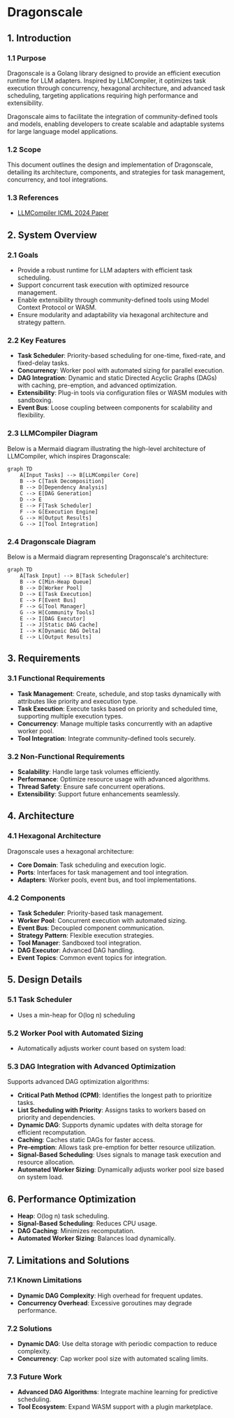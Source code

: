 # Dragonscale

## 1. Introduction

### 1.1 Purpose

Dragonscale is a Golang library designed to provide an efficient execution runtime for LLM adapters. Inspired by LLMCompiler, it optimizes task execution through concurrency, hexagonal architecture, and advanced task scheduling, targeting applications requiring high performance and extensibility.

Dragonscale aims to facilitate the integration of community-defined tools and models, enabling developers to create scalable and adaptable systems for large language model applications.

### 1.2 Scope

This document outlines the design and implementation of Dragonscale, detailing its architecture, components, and strategies for task management, concurrency, and tool integrations.

### 1.3 References

- [LLMCompiler ICML 2024 Paper](https://arxiv.org/abs/2312.04511)

## 2. System Overview

### 2.1 Goals

- Provide a robust runtime for LLM adapters with efficient task scheduling.
- Support concurrent task execution with optimized resource management.
- Enable extensibility through community-defined tools using Model Context Protocol or WASM.
- Ensure modularity and adaptability via hexagonal architecture and strategy pattern.

### 2.2 Key Features

- **Task Scheduler**: Priority-based scheduling for one-time, fixed-rate, and fixed-delay tasks.
- **Concurrency**: Worker pool with automated sizing for parallel execution.
- **DAG Integration**: Dynamic and static Directed Acyclic Graphs (DAGs) with caching, pre-emption, and advanced optimization.
- **Extensibility**: Plug-in tools via configuration files or WASM modules with sandboxing.
- **Event Bus**: Loose coupling between components for scalability and flexibility.

### 2.3 LLMCompiler Diagram

Below is a Mermaid diagram illustrating the high-level architecture of LLMCompiler, which inspires Dragonscale:

```mermaid
graph TD
    A[Input Tasks] --> B[LLMCompiler Core]
    B --> C[Task Decomposition]
    B --> D[Dependency Analysis]
    C --> E[DAG Generation]
    D --> E
    E --> F[Task Scheduler]
    F --> G[Execution Engine]
    G --> H[Output Results]
    G --> I[Tool Integration]
```

### 2.4 Dragonscale Diagram

Below is a Mermaid diagram representing Dragonscale's architecture:

```mermaid
graph TD
    A[Task Input] --> B[Task Scheduler]
    B --> C[Min-Heap Queue]
    B --> D[Worker Pool]
    D --> E[Task Execution]
    E --> F[Event Bus]
    F --> G[Tool Manager]
    G --> H[Community Tools]
    E --> I[DAG Executor]
    I --> J[Static DAG Cache]
    I --> K[Dynamic DAG Delta]
    E --> L[Output Results]
```

## 3. Requirements

### 3.1 Functional Requirements

- **Task Management**: Create, schedule, and stop tasks dynamically with attributes like priority and execution type.
- **Task Execution**: Execute tasks based on priority and scheduled time, supporting multiple execution types.
- **Concurrency**: Manage multiple tasks concurrently with an adaptive worker pool.
- **Tool Integration**: Integrate community-defined tools securely.

### 3.2 Non-Functional Requirements

- **Scalability**: Handle large task volumes efficiently.
- **Performance**: Optimize resource usage with advanced algorithms.
- **Thread Safety**: Ensure safe concurrent operations.
- **Extensibility**: Support future enhancements seamlessly.

## 4. Architecture

### 4.1 Hexagonal Architecture

Dragonscale uses a hexagonal architecture:

- **Core Domain**: Task scheduling and execution logic.
- **Ports**: Interfaces for task management and tool integration.
- **Adapters**: Worker pools, event bus, and tool implementations.

### 4.2 Components

- **Task Scheduler**: Priority-based task management.
- **Worker Pool**: Concurrent execution with automated sizing.
- **Event Bus**: Decoupled component communication.
- **Strategy Pattern**: Flexible execution strategies.
- **Tool Manager**: Sandboxed tool integration.
- **DAG Executor**: Advanced DAG handling.
- **Event Topics**: Common event topics for integration.

## 5. Design Details

### 5.1 Task Scheduler

- Uses a min-heap for O(log n) scheduling

### 5.2 Worker Pool with Automated Sizing

- Automatically adjusts worker count based on system load:

### 5.3 DAG Integration with Advanced Optimization

Supports advanced DAG optimization algorithms:

- **Critical Path Method (CPM)**: Identifies the longest path to prioritize tasks.
- **List Scheduling with Priority**: Assigns tasks to workers based on priority and dependencies.
- **Dynamic DAG**: Supports dynamic updates with delta storage for efficient recomputation.
- **Caching**: Caches static DAGs for faster access.
- **Pre-emption**: Allows task pre-emption for better resource utilization.
- **Signal-Based Scheduling**: Uses signals to manage task execution and resource allocation.
- **Automated Worker Sizing**: Dynamically adjusts worker pool size based on system load.

## 6. Performance Optimization

- **Heap**: O(log n) task scheduling.
- **Signal-Based Scheduling**: Reduces CPU usage.
- **DAG Caching**: Minimizes recomputation.
- **Automated Worker Sizing**: Balances load dynamically.

## 7. Limitations and Solutions

### 7.1 Known Limitations

- **Dynamic DAG Complexity**: High overhead for frequent updates.
- **Concurrency Overhead**: Excessive goroutines may degrade performance.

### 7.2 Solutions

- **Dynamic DAG**: Use delta storage with periodic compaction to reduce complexity.
- **Concurrency**: Cap worker pool size with automated scaling limits.

### 7.3 Future Work

- **Advanced DAG Algorithms**: Integrate machine learning for predictive scheduling.
- **Tool Ecosystem**: Expand WASM support with a plugin marketplace.

